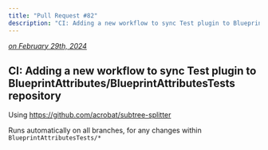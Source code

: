 ```yaml
---
title: "Pull Request #82"
description: "CI: Adding a new workflow to sync Test plugin to BlueprintAttributes/BlueprintAttributesTests repository"
---
```


*[on February 29th, 2024](https://github.com/BlueprintAttributes/BlueprintAttributes/pull/82)*

## CI: Adding a new workflow to sync Test plugin to BlueprintAttributes/BlueprintAttributesTests repository

Using <https://github.com/acrobat/subtree-splitter>

Runs automatically on all branches, for any changes within `BlueprintAttributesTests/*`

